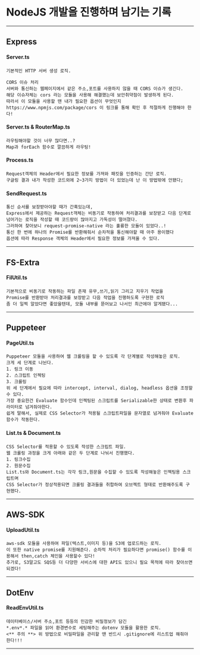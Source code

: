 NodeJS 개발을 진행하며 남기는 기록
=================================
*********************************
## Express
#### Server.ts
```
기본적인 HTTP 서버 생성 로직.
```
```
CORS 이슈 처리
서버와 통신하는 웹페이지에서 같은 주소,포트를 사용하지 않을 때 CORS 이슈가 생긴다.
해당 이슈자체는 cors 라는 모듈을 사용해 해결했는데 보안취약점이 발생하게 된다. 
따라서 이 모듈을 사용할 땐 내가 필요한 옵션이 무엇인지 https://www.npmjs.com/package/cors 이 링크를 통해 확인 후 적절하게 진행해야 한다!
```
#### Server.ts & RouterMap.ts 
```
라우팅해야할 것이 너무 많다면..?
Map과 forEach 함수로 깔끔하게 라우팅!
```
#### Process.ts
```
Request객체의 Header에서 필요한 정보를 가져와 패킷을 인증하는 간단 로직.
구글링 결과 내가 작성한 코드외에 2~3가지 방법이 더 있었는데 난 이 방법밖에 안됐다;
```
#### SendRequest.ts
```
통신 순서를 보장받아야할 때가 간혹있는데,
Express에서 제공하는 Request객체는 비동기로 작동하여 처리결과를 보장받고 다음 단계로 넘어가는 로직을 작성할 때 코드량이 많아지고 가독성이 떨어졌다.
그러하여 찾아보니 request-promise-native 라는 훌륭한 모듈이 있었다..!
통신 한 번에 하나의 Promise를 반환해줘서 순차적을 통신해야할 때 아주 용이했다
옵션에 따라 Response 객체의 Header에서 필요한 정보를 가져올 수 있다.
```
*********************************
## FS-Extra
#### FilUtil.ts
 ```
 기본적으로 비동기로 작동하는 파일 존재 유무,쓰기,읽기 그리고 지우기 작업을
 Promise를 반환받아 처리결과를 보장받고 다음 작업을 진행하도록 구현한 로직
 좀 더 일찍 알았다면 좋았을텐데, 모듈 내부를 뜯어보고 나서인 최근에야 알게됐다...
 ```
*********************************
## Puppeteer 
#### PageUtil.ts
```
Puppeteer 모듈을 사용하여 웹 크롤링을 할 수 있도록 각 단계별로 작성해놓은 로직.
크게 세 단계로 나뉜다.
1. 링크 이동
2. 스크립트 인젝팅
3. 크롤링
위 세 단계에서 필요에 따라 intercept, interval, dialog, headless 옵션을 조정할 수 있다.
가장 중요한건 Evaluate 함수인데 인젝팅된 스크립트를 Serializable한 상태로 변환후 파라미터로 넘겨줘야한다.
쉽게 말해서, 실제로 CSS Selector가 적용될 스크립트파일을 문자열로 넘겨줘야 Evaluate 함수가 작동한다.
```
#### List.ts & Document.ts
```
CSS Selector를 적용할 수 있도록 작성한 스크립트 파일.
웹 크롤링 과정을 크게 아래와 같은 두 단계로 나눠서 진행했다.
1. 링크수집
2. 원문수집
List.ts와 Document.ts는 각각 링크,원문을 수집할 수 있도록 작성해놓은 인젝팅용 스크립트며
CSS Selector가 정상적용되면 크롤링 결과들을 취합하여 오브젝트 형태로 반환해주도록 구현했다.
```
*********************************
## AWS-SDK
#### UploadUtil.ts
```
aws-sdk 모듈을 사용하여 파일(텍스트,이미지 등)을 S3에 업로드하는 로직.
이 또한 native promise를 지원해준다. 순차적 처리가 필요하다면 promise() 함수를 이용해서 then,catch 체인을 사용할수 있다!
추가로, S3말고도 SQS등 더 다양한 서비스에 대한 API도 있으니 필요 목적에 따라 찾아쓰면 되겠다!
```
*********************************
## DotEnv
#### ReadEnvUtil.ts
```
데이터베이스/서버 주소,포트 등등의 민감한 비밀정보가 담긴
*.env*.* 파일을 읽어 환경변수로 세팅해주는 dotenv 모듈을 활용한 로직.
<** 주의 **> 위 방법으로 비밀파일을 관리할 땐 반드시 .gitignore에 리스트업 해줘야 한다!!! 
```
*********************************
